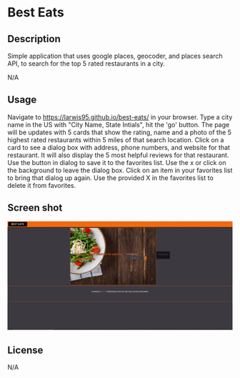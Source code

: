 # Best Eats

## Description
Simple application that uses google places, geocoder, and places search API, to search for the top 5 rated restaurants in a city.

N/A

## Usage
Navigate to https://larwis95.github.io/best-eats/ in your browser. Type a city name in the US with "City Name, State Intials", hit the 'go' button. The page will be updates with 5 cards that show the rating, name and a photo of the 5 highest rated restaurants within 5 miles of that search location. Click on a card to see a dialog box with address, phone numbers, and website for that restaurant. It will also display the 5 most helpful reviews for that restaurant. Use the button in dialog to save it to the favorites list. Use the x or click on the background to leave the dialog box. Click on an item in your favorites list to bring that dialog up again. Use the provided X in the favorites list to delete it from favorites.

## Screen shot
![The webpage should look like this screenshot](./assets/images/best-eats-ss.png)


## License

N/A